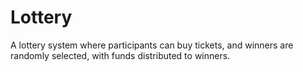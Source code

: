 # Lottery
 A lottery system where participants can buy tickets, and winners are randomly selected, with funds distributed to winners.

